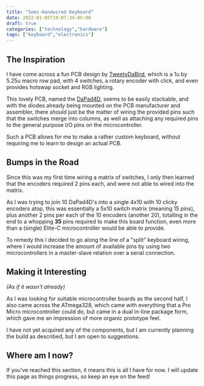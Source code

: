 ```yaml
---
title: "Semi-Handwired Keyboard"
date: 2022-01-05T19:07:34-05:00
draft: true
categories: ["technology","hardware"]
tags: ["keyboard","electronics"]
---
```


## The Inspiration
I have come across a fun PCB design by [TweetyDaBird][tweety], which is a 1u by 5.25u macro row pad, with 4 switches, a rotary encoder with click, and even provides hotswap socket and RGB lighting.

This lovely PCB, named the [DaPad4D][pcb], seems to be easily stackable, and with the diodes already being mounted on the PCB manufacturer and assembler, there *should* just be the matter of wiring the provided pins such that the switches merge into columns, as well as attaching any required pins to the general purpose I/O pins on the microcontroller.

Such a PCB allows for me to make a rather custom keyboard, without requiring me to learn to design an actual PCB.

## Bumps in the Road
Since this was my first time wiring a matrix of switches, I only then learned that the encoders required 2 pins each, and were not able to wired into the matrix.

As I was trying to join 10 DaPad4D's into a single 4x10 with 10 clicky encoders atop, this was essentially a 5x10 switch matrix (meaning 15 pins), plus another 2 pins per each of the 10 encoders (another 20), totalling in the end to a whopping **35** pins required to make this board function, even more than a (single) Elite-C microcontroller would be able to provide.

To remedy this I decided to go along the line of a "split" keyboard wiring, where I would increase the amount of available pins by using two microcontrollers in a master-slave relation over a serial connection.

## Making it Interesting
*(As if it wasn't already)*

As I was looking for suitable microcontroller boards as the second half, I also came across the ATmega328, which came with everything that a Pro Micro microcontroller could do, but came in a dual in-line package form, which gave me an impression of more organic prototype feel. 

I have not yet acquired any of the components, but I am currently planning the build as described, but I am open to suggestions.

## Where am I now?
If you've reached this section, it means this is all I have for now. I will update this page as things progress, so keep an eye on the feed!

[tweety]: https://github.com/TweetyDaBird
[pcb]: https://github.com/TweetyDaBird/DaPad4D/blob/main/Images/DaPad4D.png

